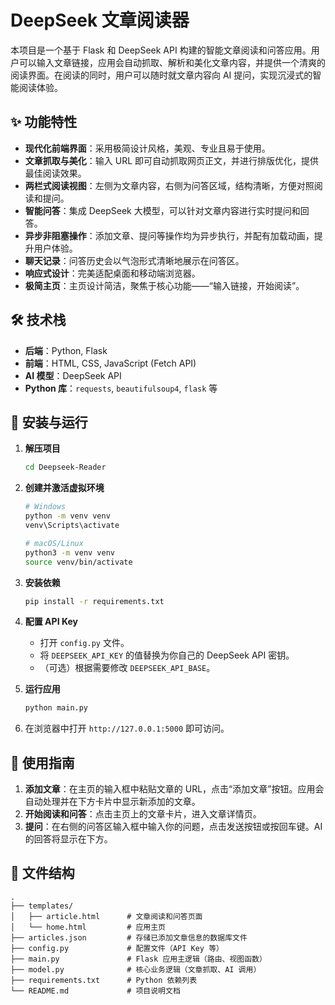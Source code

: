 # DeepSeek 文章阅读器

本项目是一个基于 Flask 和 DeepSeek API 构建的智能文章阅读和问答应用。用户可以输入文章链接，应用会自动抓取、解析和美化文章内容，并提供一个清爽的阅读界面。在阅读的同时，用户可以随时就文章内容向 AI 提问，实现沉浸式的智能阅读体验。

## ✨ 功能特性

- **现代化前端界面**：采用极简设计风格，美观、专业且易于使用。
- **文章抓取与美化**：输入 URL 即可自动抓取网页正文，并进行排版优化，提供最佳阅读效果。
- **两栏式阅读视图**：左侧为文章内容，右侧为问答区域，结构清晰，方便对照阅读和提问。
- **智能问答**：集成 DeepSeek 大模型，可以针对文章内容进行实时提问和回答。
- **异步非阻塞操作**：添加文章、提问等操作均为异步执行，并配有加载动画，提升用户体验。
- **聊天记录**：问答历史会以气泡形式清晰地展示在问答区。
- **响应式设计**：完美适配桌面和移动端浏览器。
- **极简主页**：主页设计简洁，聚焦于核心功能——“输入链接，开始阅读”。

## 🛠️ 技术栈

- **后端**：Python, Flask
- **前端**：HTML, CSS, JavaScript (Fetch API)
- **AI 模型**：DeepSeek API
- **Python 库**：`requests`, `beautifulsoup4`, `flask` 等

## 🚀 安装与运行

1.  **解压项目**
    ```bash
    cd Deepseek-Reader
    ```

2.  **创建并激活虚拟环境**
    ```bash
    # Windows
    python -m venv venv
    venv\Scripts\activate

    # macOS/Linux
    python3 -m venv venv
    source venv/bin/activate
    ```

3.  **安装依赖**
    ```bash
    pip install -r requirements.txt
    ```

4.  **配置 API Key**
    - 打开 `config.py` 文件。
    - 将 `DEEPSEEK_API_KEY` 的值替换为你自己的 DeepSeek API 密钥。
    - （可选）根据需要修改 `DEEPSEEK_API_BASE`。

5.  **运行应用**
    ```bash
    python main.py
    ```

6.  在浏览器中打开 `http://127.0.0.1:5000` 即可访问。

## 📖 使用指南

1.  **添加文章**：在主页的输入框中粘贴文章的 URL，点击“添加文章”按钮。应用会自动处理并在下方卡片中显示新添加的文章。
2.  **开始阅读和问答**：点击主页上的文章卡片，进入文章详情页。
3.  **提问**：在右侧的问答区输入框中输入你的问题，点击发送按钮或按回车键。AI 的回答将显示在下方。

## 📁 文件结构

```
.
├── templates/
│   ├── article.html      # 文章阅读和问答页面
│   └── home.html         # 应用主页
├── articles.json         # 存储已添加文章信息的数据库文件
├── config.py             # 配置文件（API Key 等）
├── main.py               # Flask 应用主逻辑（路由、视图函数）
├── model.py              # 核心业务逻辑（文章抓取、AI 调用）
├── requirements.txt      # Python 依赖列表
└── README.md             # 项目说明文档
```
